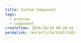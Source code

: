 ```yaml
---
title: Custom Component
tags:
  - preview
  - component
createTime: 2024/10/10 00:28:42
permalink: /en/article/ktd1llb5/
---
```


<CustomComponent />
